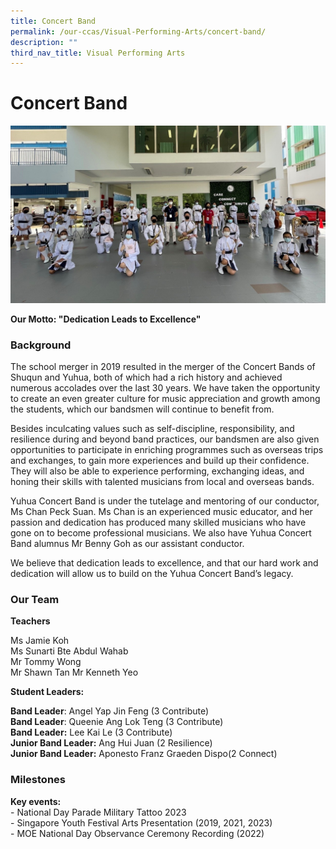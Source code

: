 ```yaml
---
title: Concert Band
permalink: /our-ccas/Visual-Performing-Arts/concert-band/
description: ""
third_nav_title: Visual Performing Arts
---
```

# **Concert Band**

![](/images/dd.jpg)

**Our Motto: "Dedication Leads to Excellence"**

### Background
The school merger in 2019 resulted in the merger of the Concert Bands of Shuqun and Yuhua, both of which had a rich history and achieved numerous accolades over the last 30 years. We have taken the opportunity to create an even greater culture for music appreciation and growth among the students, which our bandsmen will continue to benefit from. 

Besides inculcating values such as self-discipline, responsibility, and resilience during and beyond band practices, our bandsmen are also given opportunities to participate in enriching programmes such as overseas trips and exchanges, to gain more experiences and build up their confidence. They will also be able to experience performing, exchanging ideas, and honing their skills with talented musicians from local and overseas bands. 

Yuhua Concert Band is under the tutelage and mentoring of our conductor, Ms Chan Peck Suan. Ms Chan is an experienced music educator, and her passion and dedication has produced many skilled musicians who have gone on to become professional musicians. We also have Yuhua Concert Band alumnus Mr Benny Goh as our assistant conductor. 

We believe that dedication leads to excellence, and that our hard work and dedication will allow us to build on the Yuhua Concert Band’s legacy.


### Our Team

**Teachers**

Ms Jamie Koh  
Ms Sunarti Bte Abdul Wahab  
Mr Tommy Wong  
Mr Shawn Tan
Mr Kenneth Yeo

**Student Leaders:** 

**Band Leader**: Angel Yap Jin Feng (3 Contribute) &nbsp;  
**Band Leader**: Queenie Ang Lok Teng (3 Contribute)  
**Band Leader:** Lee Kai Le (3 Contribute)  
**Junior Band Leader:** Ang Hui Juan (2 Resilience)  
**Junior Band Leader:** Aponesto Franz Graeden Dispo(2 Connect)

### Milestones

**Key events:**  
\- National Day Parade Military Tattoo 2023  
\- Singapore Youth Festival Arts Presentation (2019, 2021, 2023)  
\- MOE National Day Observance Ceremony Recording (2022)

